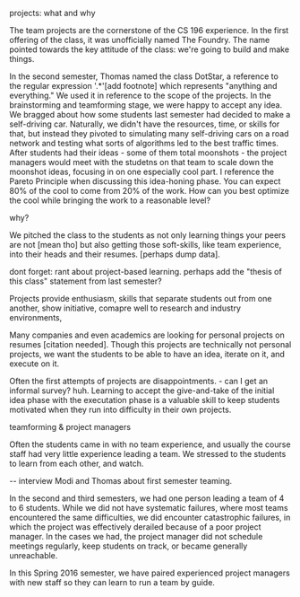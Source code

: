 projects: what and why

The team projects are the cornerstone of the CS 196 experience. In the first offering of the class, it was unofficially named The Foundry. The name pointed towards the key attitude of the class: we're going to build and make things. 

In the second semester, Thomas named the class DotStar, a reference to the regular expression '.\*'[add footnote] which represents "anything and everything." We used it in reference to the scope of the projects. In the brainstorming and teamforming stage, we were happy to accept any idea. We bragged about how some students last semester had decided to make a self-driving car. Naturally, we didn't have the resources, time, or skills for that, but instead they pivoted to simulating many self-driving cars on a road network and testing what sorts of algorithms led to the best traffic times. After students had their ideas - some of them total moonshots - the project managers would meet with the studetns on that team to scale down the moonshot ideas, focusing in on one especially cool part. I reference the Pareto Principle when discussing this idea-honing phase. You can expect 80% of the cool to come from 20% of the work. How can you best optimize the cool while bringing the work to a reasonable level?

why?

We pitched the class to the students as not only learning things your peers are not [mean tho] but also getting those soft-skills, like team experience, into their heads and their resumes. [perhaps dump data]. 

dont forget: rant about project-based learning. perhaps add the "thesis of this class" statement from last semester?

Projects provide enthusiasm, skills that separate students out from one another, show initiative, comapre well to research and industry environments, 

Many companies and even academics are looking for personal projects on resumes [citation needed]. Though this projects are technically not personal projects, we want the students to be able to have an idea, iterate on it, and execute on it.

Often the first attempts of projects are disappointments. - can I get an informal survey? huh. Learning to accept the give-and-take of the initial idea phase with the executation phase is a valuable skill to keep students motivated when they run into difficulty in their own projects.

teamforming & project managers

Often the students came in with no team experience, and usually the course staff had very little experience leading a team. We stressed to the students to learn from each other, and watch.

-- interview Modi and Thomas about first semester teaming.

In the second and third semesters, we had one person leading a team of 4 to 6 students. While we did not have systematic failures, where most teams encountered the same difficulties, we did encounter catastrophic failures, in which the project was effectively derailed because of a poor project manager. In the cases we had, the project manager did not schedule meetings regularly, keep students on track, or became generally unreachable.

In this Spring 2016 semester, we have paired experienced project managers with new staff so they can learn to run a team by guide. 